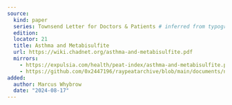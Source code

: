 ```yaml
---
source:
  kind: paper
  series: Townsend Letter for Doctors & Patients # inferred from typography
  edition: 
  locator: 21
  title: Asthma and Metabisulfite
  url: https://wiki.chadnet.org/asthma-and-metabisulfite.pdf
  mirrors:
    - https://expulsia.com/health/peat-index/asthma-and-metabisulfite.pdf
    - https://github.com/0x2447196/raypeatarchive/blob/main/documents/newsletters/asthma-and-metabisulfite.txt
added:
  author: Marcus Whybrow
  date: "2024-08-17"
---
```

